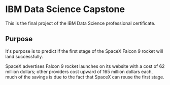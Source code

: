 # IBM Data Science Capstone

This is the final project of the IBM Data Science professional certificate.

## Purpose

It's purpose is to predict if the first stage of the SpaceX Falcon 9 rocket
will land successfully.

SpaceX advertises Falcon 9 rocket launches on its website with a cost of 62
million dollars; other providers cost upward of 165 million dollars each,
much of the savings is due to the fact that SpaceX can reuse the first stage.
